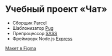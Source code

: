 # Учебный проект «Чат»

* Сборщик [Parcel](https://parceljs.org/)
* Шаблонизатор [Pug](https://pugjs.org/api/getting-started.html)
* Препроцессор [SASS](https://sass-lang.com/)
* Фреймворк Node.js [Express](https://expressjs.com/)

[Макет в Figma](https://www.figma.com/proto/918g5LbKL1nEP29J7y10UR/Chat(yandex)?page-id=0%3A1&node-id=0%3A1&scaling=contain)
